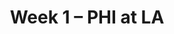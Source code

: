 ---
layout: game
title: Week 1 – PHI at LA
season: 2011
game_id: 2011_01_PHI_STL
away_team: PHI
home_team: LA
---